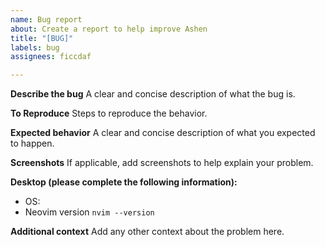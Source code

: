 ```yaml
---
name: Bug report
about: Create a report to help improve Ashen
title: "[BUG]"
labels: bug
assignees: ficcdaf

---
```


**Describe the bug**
A clear and concise description of what the bug is.

**To Reproduce**
Steps to reproduce the behavior.

**Expected behavior**
A clear and concise description of what you expected to happen.

**Screenshots**
If applicable, add screenshots to help explain your problem.

**Desktop (please complete the following information):**
 - OS: 
 -  Neovim version `nvim --version`

**Additional context**
Add any other context about the problem here.
